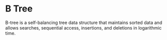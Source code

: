 # B Tree
B-tree is a self-balancing tree data structure that maintains sorted data and allows searches, sequential access, insertions, and deletions in logarithmic time.

